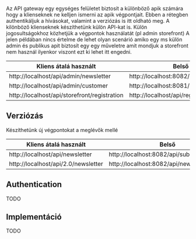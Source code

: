 Az API gateway egy egységes felületet biztosít a különböző apik számára hogy a klienseknek ne kelljen ismerni az apik végpontjait.
Ebben a rétegben authentikáljuk a hívásokat, valamint a verziózás is itt oldható meg.
A kilönböző klienseknek készíthetünk külön API-kat is.
Külön jogosultságokhoz közhetjük a végpontok használatát (pl admin storefront) A jelen példában nincs értelme de lehet olyan scenárió amiko egy ms külön admin és publikus apit biztosít egy egy műveletre amit mondjuk a storefront nem használ ilyenkor viszont ezt ki lehet itt engedni.

| Kliens átalá használt  | Belső |
| ------------- | ------------- |
| http://localhost/api/admin/newsletter | http://localhost:8082/api/subscribers  |
| http://localhost/api/admin/customer  | http://localhost:8081/api/customers  |
| http://localhost/api/storefront/registration  | http://localhost/api/registration  |


## Verziózás

Készíthetünk új végpontokat a meglévők mellé

| Kliens átalá használt  | Belső |
| ------------- | ------------- |
| http://localhost/api/newsletter | http://localhost:8082/api/subscribers  |
| http://localhost/api/2.0/newsletter | http://localhost:8082/api/new_subscribers  |



## Authentication 
TODO

## Implementáció
TODO
